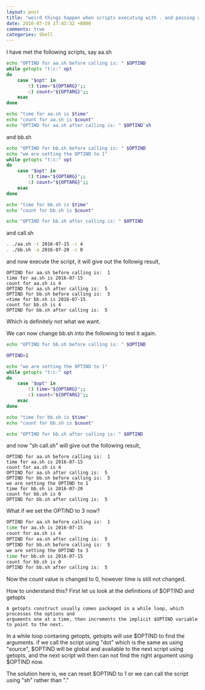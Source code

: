 ```yaml
---
layout: post
title: "weird things happen when scripts executing with . and passing args with getopts"
date: 2016-07-19 17:43:32 +0800
comments: true
categories: Shell
---
```

I have met the following scripts, say aa.sh

```sh
echo "OPTIND for aa.sh before calling is: " $OPTIND
while getopts "t:c:" opt
do
    case "$opt" in
        t) time="${OPTARG}";;
        c) count="${OPTARG}";;
    esac
done

echo "time for aa.sh is $time"
echo "count for aa.sh is $count"
echo "OPTIND for aa.sh after calling is: " $OPTIND`sh
```

and bb.sh

```sh
echo "OPTIND for bb.sh before calling is: " $OPTIND
echo "we are setting the OPTIND to 1"
while getopts "t:c:" opt
do
    case "$opt" in
        t) time="${OPTARG}";;
        c) count="${OPTARG}";;
    esac
done

echo "time for bb.sh is $time"
echo "count for bb.sh is $count"

echo "OPTIND for bb.sh after calling is: " $OPTIND
```

and call.sh

```sh
. ./aa.sh -t 2016-07-15 -c 4
. ./bb.sh -a 2016-07-20 -c 0
```

and now execute the script, it will give out the followig result,

```
OPTIND for aa.sh before calling is:  1
time for aa.sh is 2016-07-15
count for aa.sh is 4
OPTIND for aa.sh after calling is:  5
OPTIND for bb.sh before calling is:  5
=time for bb.sh is 2016-07-15
count for bb.sh is 4
OPTIND for bb.sh after calling is:  5
```

Which is definitely not what we want.


We can now change bb.sh into the following to test it again.

```sh
echo "OPTIND for bb.sh before calling is: " $OPTIND

OPTIND=1

echo "we are setting the OPTIND to 1"
while getopts "t:c:" opt
do
    case "$opt" in
        t) time="${OPTARG}";;
        c) count="${OPTARG}";;
    esac
done

echo "time for bb.sh is $time"
echo "count for bb.sh is $count"

echo "OPTIND for bb.sh after calling is: " $OPTIND
```

and now "sh call.sh" will give out the following result,

```
OPTIND for aa.sh before calling is:  1
time for aa.sh is 2016-07-15
count for aa.sh is 4
OPTIND for aa.sh after calling is:  5
OPTIND for bb.sh before calling is:  5
we are setting the OPTIND to 1
time for bb.sh is 2016-07-20
count for bb.sh is 0
OPTIND for bb.sh after calling is:  5
```

What if we set the OPTIND to 3 now?

```sh
OPTIND for aa.sh before calling is:  1
time for aa.sh is 2016-07-15
count for aa.sh is 4
OPTIND for aa.sh after calling is:  5
OPTIND for bb.sh before calling is:  5
we are setting the OPTIND to 3
time for bb.sh is 2016-07-15
count for bb.sh is 0
OPTIND for bb.sh after calling is:  5
```

Now the count value is changed to 0, however time is still not changed.

How to understand this? First let us look at the definitions of $OPTIND and getopts

```
A getopts construct usually comes packaged in a while loop, which processes the options andarguments one at a time, then increments the implicit $OPTIND variable to point to the next.
```

In a while loop contaning getopts, getopts will use $OPTIND to find the arguments. if we call the script using "dot" which is the same as using "source", $OPTIND will be global and available to the next script using getopts, and the next script will then can not find the right argument using $OPTIND now. 

The solution here is, we can reset $OPTIND to 1 or we can call the script using "sh" rather than "."
